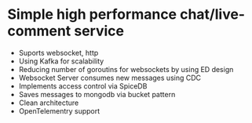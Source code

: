 # Simple high performance chat/live-comment service

- Suports websocket, http
- Using Kafka for scalability
- Reducing number of goroutins for websockets by using ED design
- Websocket Server consumes new messages using CDC
- Implements access control via SpiceDB
- Saves messages to mongodb via bucket pattern
- Clean architecture
- OpenTelementry support
